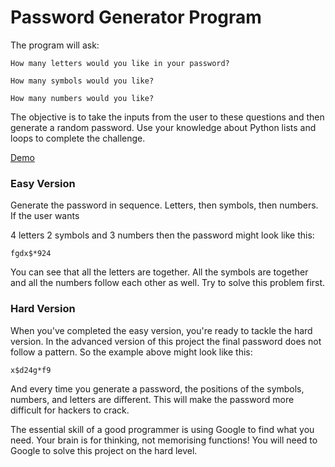 # Password Generator Program

The program will ask:

```
How many letters would you like in your password?
```
```
How many symbols would you like?
```
```
How many numbers would you like?
```

The objective is to take the inputs from the user to these questions and then generate a random password. Use your knowledge about Python lists and loops to complete the challenge.

[Demo](https://appbrewery.github.io/python-day5-demo/)

### Easy Version
Generate the password in sequence. Letters, then symbols, then numbers. If the user wants

4 letters 2 symbols and 3 numbers then the password might look like this:

```
fgdx$*924
```

You can see that all the letters are together. All the symbols are together and all the numbers follow each other as well. Try to solve this problem first.
 
### Hard Version
When you've completed the easy version, you're ready to tackle the hard version. In the advanced version of this project the final password does not follow a pattern. So the example above might look like this:

```
x$d24g*f9
```

And every time you generate a password, the positions of the symbols, numbers, and letters are different. This will make the password more difficult for hackers to crack.

The essential skill of a good programmer is using Google to find what you need. Your brain is for thinking, not memorising functions! You will need to Google to solve this project on the hard level.
